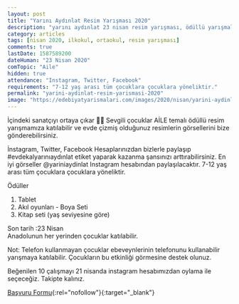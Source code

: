 ```yaml
---
layout: post
title: "Yarını Aydınlat Resim Yarışması 2020"
description: "yarını aydınlat 23 nisan resim yarışması, ödüllü yarışmalar 2020"
category: articles
tags: [nisan 2020, ilkokul, ortaokul, resim yarışması]
comments: true
lastDate: 1587589200    
dateHuman: "23 Nisan 2020"
comTopic: "Aile"
hidden: true
attendance: "Instagram, Twitter, Facebook"
requirements: "7-12 yaş arası tüm çocuklara çocuklara yöneliktir."
permalink: "yarini-aydinlat-resim-yarismasi-2020"
image: "https://edebiyatyarismalari.com/images/2020/nisan/yarini-aydinlat-23-nisan-resim-yarismasi.png"
---
```


İçindeki sanatçıyı ortaya çıkar 👩‍🎨
Sevgili çocuklar AİLE temalı ödüllü resim yarışmamıza katılabilir ve evde çizmiş olduğunuz resimlerin görsellerini bize gönderebilirsiniz.  

İnstagram, Twitter, Facebook Hesaplarınızdan bizlerle paylaşıp #evdekalyarınıaydınlat etiket yaparak kazanma şansınızı arttırabilirsiniz.
En iyi görseller @yariniaydinlat Instagram hesabından paylaşılacaktır.
7-12 yaş arası tüm çocuklara çocuklara yöneliktir.

Ödüller  
1. Tablet 
2. Akıl oyunları - Boya Seti 
3. Kitap seti (yaş seviyesine göre)  

Son tarih :23 Nisan  
Anadolunun her yerinden çocuklar katılabilir.  

Not: Telefon kullanmayan çocuklar ebeveynlerinin telefonunu kullanabilir yarışmaya katılabilir. Çocukların bu etkinliği görmesine destek olunuz.  

Beğenilen 10 çalışmayı 21 nisanda instagram hesabımızdan oylama ile seçeceğiz.  Takipte kalınız.

[Başvuru Formu](https://docs.google.com/forms/d/e/1FAIpQLSd-0O0tQeiYjufMsrku6fSKC-4e6rqex5UgaGBOdZ-z-Dy6cw/viewform?ref=edebiyatyarismalari.com){:rel="nofollow"}{:target="_blank"}